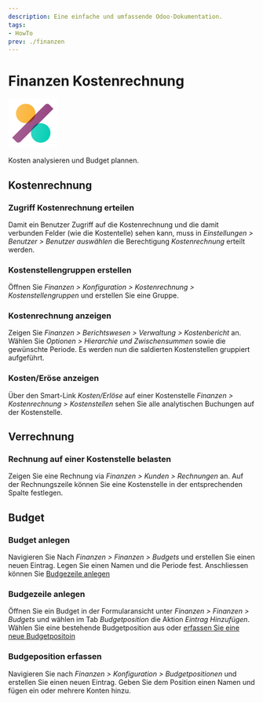 ```yaml
---
description: Eine einfache und umfassende Odoo-Dokumentation.
tags:
- HowTo
prev: ./finanzen
---
```

# Finanzen Kostenrechnung
![icons_odoo_account_accountant](assets/icons_odoo_account_accountant.png)

Kosten analysieren und Budget plannen.

## Kostenrechnung

### Zugriff Kostenrechnung erteilen

Damit ein Benutzer Zugriff auf die Kostenrechnung und die damit verbunden Felder (wie die Kostentelle) sehen kann, muss in *Einstellungen > Benutzer > Benutzer auswählen* die Berechtigung *Kostenrechnung* erteilt werden.

### Kostenstellengruppen erstellen

Öffnen Sie *Finanzen > Konfiguration > Kostenrechnung > Kostenstellengruppen* und erstellen Sie eine Gruppe.

### Kostenrechnung anzeigen

Zeigen Sie *Finanzen > Berichtswesen > Verwaltung > Kostenbericht* an. Wählen Sie *Optionen > Hierarchie und Zwischensummen*  sowie die gewünschte Periode. Es werden nun die saldierten Kostenstellen gruppiert aufgeführt.

### Kosten/Eröse anzeigen

Über den Smart-Link *Kosten/Erlöse* auf einer Kostenstelle *Finanzen > Kostenrechnung > Kostenstellen* sehen Sie alle analytischen Buchungen auf der Kostenstelle.

## Verrechnung

### Rechnung auf einer Kostenstelle belasten

Zeigen Sie eine Rechnung via *Finanzen > Kunden > Rechnungen* an. Auf der Rechnungszeile können Sie eine Kostenstelle in der entsprechenden Spalte festlegen.

## Budget

### Budget anlegen

Navigieren Sie Nach *Finanzen > Finanzen > Budgets* und erstellen Sie einen neuen Eintrag. Legen Sie einen Namen und die Periode fest. Anschliessen können Sie [Budgezeile anlegen](#Budgezeile%20anlegen)

### Budgezeile anlegen

Öffnen Sie ein Budget in der Formularansicht unter *Finanzen > Finanzen > Budgets* und wählen im Tab *Budgetposition* die Aktion *Eintrag Hinzufügen*. Wählen Sie eine bestehende Budgetposition aus oder [erfassen Sie eine neue Budgetpositoin](#Budgeposition%20erfassen)

### Budgeposition erfassen

Navigieren Sie nach *Finanzen > Konfiguration > Budgetpositionen* und erstellen Sie einen neuen Eintrag. Geben Sie dem Position einen Namen und fügen ein oder mehrere Konten hinzu.
